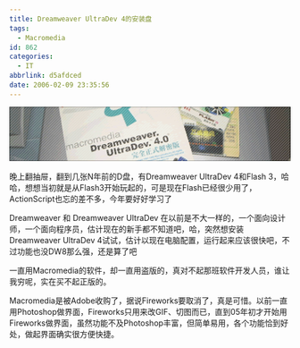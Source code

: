 ```yaml
---
title: Dreamweaver UltraDev 4的安装盘
tags:
  - Macromedia
id: 862
categories:
  - IT
abbrlink: d5afdced
date: 2006-02-09 23:35:56
---
```


![](/images/2006/02/09_2006-2-211741680_12710.gif)

晚上翻抽屉，翻到几张N年前的D盘，有Dreamweaver UltraDev 4和Flash 3，哈哈，想想当初就是从Flash3开始玩起的，可是现在Flash已经很少用了，ActionScript也忘的差不多，今年要好好学习了

Dreamweaver 和 Dreamweaver UltraDev 在以前是不大一样的，一个面向设计师，一个面向程序员，估计现在的新手都不知道吧，哈，突然想安装Dreamweaver UltraDev 4试试，估计以现在电脑配置，运行起来应该很快吧，不过功能也没DW8那么强，还是算了吧

一直用Macromedia的软件，却一直用盗版的，真对不起那班软件开发人员，谁让我穷呢，实在买不起正版的。

Macromedia是被Adobe收购了，据说Fireworks要取消了，真是可惜。以前一直用Photoshop做界面，Fireworks只用来改GIF、切图而已，直到05年初才开始用Fireworks做界面，虽然功能不及Photoshop丰富，但简单易用，各个功能恰到好处，做起界面确实很方便快捷。